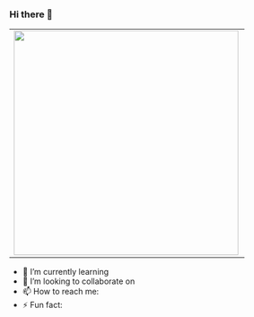 ### Hi there 👋

<center>
<table>
    <tr>
        <td><img width="400px" align="left" src="https://github-readme-stats.vercel.app/api/top-langs/?username=CristianoSantan&hide=html&layout=compact&theme=buefy" /></td>
<!--         <td><img width="495px" align="left" src="https://github-readme-stats.vercel.app/api?username=CristianoSantan&theme=buefy"/></td> -->
    </tr>   
</table>
</center> 

- 🌱 I’m currently learning
- 👯 I’m looking to collaborate on
- 📫 How to reach me:
- ⚡ Fun fact:
